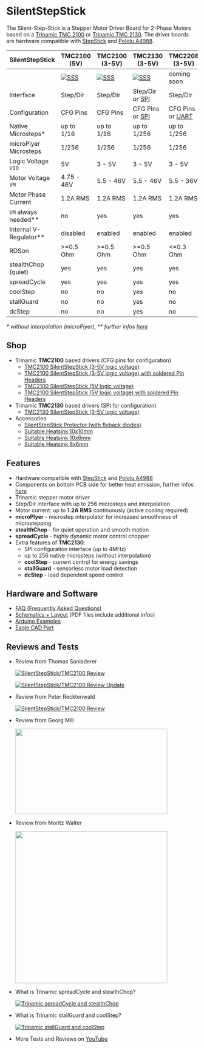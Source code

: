 # SilentStepStick
The Silent-Step-Stick is a Stepper Motor Driver Board for 2-Phase Motors based on a [Trinamic TMC 2100](http://www.trinamic.com/products/integrated-circuits/details/tmc2100/) or [Trinamic TMC 2130](http://www.trinamic.com/products/integrated-circuits/details/tmc2130/).
The driver boards are hardware compatible with [StepStick](http://reprap.org/wiki/StepStick) and [Pololu A4988](https://www.pololu.com/product/1182).

SilentStepStick          | TMC2100 (5V) | TMC2100 (3-5V) | TMC2130 (3-5V) | TMC2208 (3-5V)
------------------------ | ------------ | -------------- | -------------- | --------------
                         | [![SSS](https://github.com/watterott/SilentStepStick/raw/master/hardware/SilentStepStick_v12_5V.jpg)](http://www.watterott.com/en/SilentStepStick-TMC2100-5V) | [![SSS](https://github.com/watterott/SilentStepStick/raw/master/hardware/SilentStepStick_v12.jpg)](http://www.watterott.com/en/SilentStepStick) | [![SSS](https://github.com/watterott/SilentStepStick/raw/master/hardware/SilentStepStick-TMC2130_v10.jpg)](http://www.watterott.com/en/SilentStepStick-TMC2130) | coming soon
Interface                | Step/Dir     | Step/Dir       | Step/Dir or [SPI](https://en.wikipedia.org/wiki/Serial_Peripheral_Interface_Bus) | Step/Dir
Configuration            | CFG Pins     | CFG Pins       | CFG Pins or [SPI](https://en.wikipedia.org/wiki/Serial_Peripheral_Interface_Bus) | CFG Pins or [UART](https://en.wikipedia.org/wiki/UART)
Native Microsteps*       | up to 1/16   | up to 1/16     | up to 1/256    | up to 1/256
microPlyer Microsteps    | 1/256        | 1/256          | 1/256          | 1/256
Logic Voltage ```VIO```  | 5V           | 3 - 5V         | 3 - 5V         | 3 - 5V
Motor Voltage ```VM```   | 4.75 - 46V   | 5.5 - 46V      | 5.5 - 46V      | 5.5 - 36V
Motor Phase Current      | 1.2A RMS     | 1.2A RMS       | 1.2A RMS       | 1.2A RMS
```VM``` always needed** | no           | yes            | yes            | yes
Internal V-Regulator**   | disabled     | enabled        | enabled        | enabled
RDSon                    | >=0.5 Ohm    | >=0.5 Ohm      | >=0.5 Ohm      | <=0.3 Ohm
stealthChop (quiet)      | yes          | yes            | yes            | yes
spreadCycle              | yes          | yes            | yes            | yes
coolStep                 | no           | no             | yes            | no
stallGuard               | no           | no             | yes            | no
dcStep                   | no           | no             | yes            | no

_* without interpolation (microPlyer), ** further infos [here](https://github.com/watterott/SilentStepStick/blob/master/docu/FAQ.md#what-is-the-difference-between-silentstepsticks-with-3-5v-and-5v-logic-voltage)_


## Shop
* Trinamic **TMC2100** based drivers (CFG pins for configuration)
  * [TMC2100 SilentStepStick (3-5V logic voltage)](http://www.watterott.com/en/SilentStepStick)
  * [TMC2100 SilentStepStick (3-5V logic voltage) with soldered Pin Headers](http://www.watterott.com/en/SilentStepStick-with-Pins)
  * [TMC2100 SilentStepStick (5V logic voltage)](http://www.watterott.com/en/SilentStepStick-TMC2100-5V)
  * [TMC2100 SilentStepStick (5V logic voltage) with soldered Pin Headers](http://www.watterott.com/en/SilentStepStick-TMC2100-5V-with-Pins)
* Trinamic **TMC2130** based drivers (SPI for configuration)
  * [TMC2130 SilentStepStick (3-5V logic voltage)](http://www.watterott.com/en/SilentStepStick-TMC2130)
* Accessories
  * [SilentStepStick Protector (with flyback diodes)](http://www.watterott.com/en/SilentStepStick-Protector)
  * [Suitable Heatsink 10x10mm](http://www.watterott.com/en/Pin-heatsink-square-ICK-S-10-x-10-x-125)
  * [Suitable Heatsink 10x6mm](http://www.watterott.com/en/Heatsink-for-DIL-IC-PLCC-und-SMD-10-x-6-mm)
  * [Suitable Heatsink 8x6mm](http://www.watterott.com/en/Heatsinks-6-3x8mm)


## Features
* Hardware compatible with [StepStick](http://reprap.org/wiki/StepStick) and [Pololu A4988](https://www.pololu.com/product/1182)
* Components on bottom PCB side for better heat emission, further infos [here](https://github.com/watterott/SilentStepStick/blob/master/docu/FAQ.md#why-is-the-tmc2100-chip-on-the-bottom-pcb-side)
* Trinamic stepper motor driver
* Step/Dir interface with up to 256 microsteps and interpolation
* Motor current: up to **1.2A RMS** continuously (active cooling required)
* **microPlyer** - microstep interpolator for increased smoothness of microstepping
* **stealthChop** - for quiet operation and smooth motion
* **spreadCycle** - highly dynamic motor control chopper
* Extra features of **TMC2130**:
  * SPI configuration interface (up to 4MHz)
  * up to 256 native microsteps (without interpolation)
  * **coolStep** - current control for energy savings
  * **stallGuard** - sensorless motor load detection
  * **dcStep** - load dependent speed control


## Hardware and Software
* [FAQ (Frequently Asked Questions)](https://github.com/watterott/SilentStepStick/blob/master/docu/FAQ.md)
* [Schematics + Layout](https://github.com/watterott/SilentStepStick/tree/master/hardware) (PDF files include additional infos)
* [Arduino Examples](https://github.com/watterott/SilentStepStick/tree/master/software)
* [Eagle CAD Part](https://github.com/watterott/Eagle-Libs)


## Reviews and Tests

* Review from Thomas Sanladerer

  [![SilentStepStick/TMC2100 Review](http://img.youtube.com/vi/g6Bxoqr8QlY/0.jpg)](https://www.youtube.com/watch?v=g6Bxoqr8QlY)

  [![SilentStepStick/TMC2100 Review Update](http://img.youtube.com/vi/mYuZqx8xwTg/0.jpg)](https://www.youtube.com/watch?v=mYuZqx8xwTg)

* Review from Peter Recktenwald

  [![SilentStepStick/TMC2100 Review](http://img.youtube.com/vi/P3ebhi-vZRY/0.jpg)](https://www.youtube.com/watch?v=P3ebhi-vZRY)

* Review from Georg Mill

  [<img src="http://blog.georgmill.de/wp-content/uploads/2015/06/steppermotor_intro.jpg" width="400" height="225">](http://blog.georgmill.de/2015/06/18/schrittmotor-test-5-treiber-im-vergleich/)

* Review from Moritz Walter

  [<img src="https://hackadaycom.files.wordpress.com/2016/09/tmc_thumb1.jpg" width="400" height="400">](http://hackaday.com/2016/09/30/3d-printering-trinamic-tmc2130-stepper-motor-drivers-shifting-the-gears/)

* What is Trinamic spreadCycle and stealthChop?

  [![Trinamic spreadCycle and stealthChop](http://img.youtube.com/vi/Q0sJlGh9WNY/0.jpg)](https://www.youtube.com/watch?v=Q0sJlGh9WNY)

* What is Trinamic stallGuard and coolStep?

  [![Trinamic stallGuard and coolStep](http://img.youtube.com/vi/Prw7wNa20Gk/0.jpg)](https://www.youtube.com/watch?v=Prw7wNa20Gk)

* More Tests and Reviews on [YouTube](https://www.youtube.com/results?search_query=SilentStepStick)
